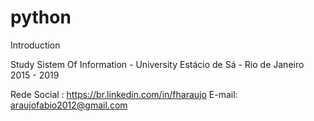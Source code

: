 # python
Introduction 

Study Sistem Of Information - University Estácio de Sá - Rio de Janeiro
2015 - 2019

Rede Social : https://br.linkedin.com/in/fharaujo
E-mail: araujofabio2012@gmail.com
